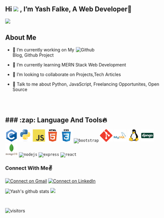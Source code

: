 ## Hi <img src="https://github.com/TheDudeThatCode/TheDudeThatCode/blob/master/Assets/Hi.gif" width="29px"> , I’m Yash Falke, A Web Developer🤎
<img src = "https://giffiles.alphacoders.com/822/8223.gif" width = 100px>

<h2> About Me </h2>

<img width="55%" align="right" alt="Github" src="https://raw.githubusercontent.com/onimur/.github/master/.resources/git-header.svg" />


- 🔭 I’m currently working on My Blog, Github Project

- 🌱 I’m currently learning MERN Stack Web Development

- 👯 I’m looking to collaborate on Projects,Tech Articles 

- 💬 Talk to me about Python, JavaScript, Freelancing Opportunites, Open Source 

<br/>
<br/>
<h2>### :zap: Language And Tools🔥</h2>

<p align="left">
  <code><img src="https://github.com/AkashSingh3031/AkashSingh3031/blob/AkashSingh3031/images/c-original.svg" alt="C" width="40" height="40"/></code>
  <code><img src="https://github.com/AkashSingh3031/AkashSingh3031/blob/AkashSingh3031/images/python-original.svg" alt="python" width="40" height="40"/></code>  
  <code><img src="https://github.com/AkashSingh3031/AkashSingh3031/blob/AkashSingh3031/images/javascript-original.svg" alt="JavaScript" width="40" height="40"/></code>
  <code><img src="https://github.com/AkashSingh3031/AkashSingh3031/blob/AkashSingh3031/images/html5-original-wordmark.svg" alt="html5" height="40"/></code> 
  <code><img src="https://github.com/AkashSingh3031/AkashSingh3031/blob/AkashSingh3031/images/css3-original-wordmark.svg" alt="css3" height="40"/></code>
   <code><img src="https://github.com/tkswann2/tech-logos/blob/master/bootstrap.png" alt="bootstrap" width="40" height="40"/></code> 
  <code><img src="https://github.com/AkashSingh3031/AkashSingh3031/blob/AkashSingh3031/images/git-scm-icon.svg" alt="git" width="40" height="40"/></code> 
  <code><img src="https://github.com/AkashSingh3031/AkashSingh3031/blob/AkashSingh3031/images/mysql-original-wordmark.svg" alt="mysql" width="40" height="40"/></code>
  <code><img src="https://github.com/AkashSingh3031/AkashSingh3031/blob/AkashSingh3031/images/linux-original.svg" alt="Linux" width="40" height="40"/></code>
  <code><img src="https://github.com/AkashSingh3031/AkashSingh3031/blob/AkashSingh3031/images/django-original.svg" alt="Django" width="40" height="40"/></code>
  <code><img src="https://github.com/AkashSingh3031/AkashSingh3031/blob/AkashSingh3031/images/mongodb-original-wordmark.svg" alt="mongodb" width="40" height="40"/></code>
<code><img src="https://upload.wikimedia.org/wikipedia/commons/thumb/d/d9/Node.js_logo.svg/1200px-Node.js_logo.svg.png" alt="nodejs" width="40" height="40"/></code>
  <code><img src="https://www.sohamkamani.com/static/65137ed3c844d05124dcfdab28263c21/express-routing-logo.png" alt="express" width="40" height="40"/></code>
  <code><img src="https://upload.wikimedia.org/wikipedia/commons/thumb/a/a7/React-icon.svg/1200px-React-icon.svg.png" alt="react" width="40" height="40"/></code>
</p>

### Connect With Me✌️

[![Connect on Gmail](https://img.shields.io/badge/--Gmail?label=Gmail&logo=Gmail&style=social)](mailto:yashfalke77@gmail.com)
[![Connect on LinkedIn](https://img.shields.io/badge/--linkedin?label=LinkedIn&logo=LinkedIn&style=social)](https://www.linkedin.com/in//)


![Yash's github stats](https://github-readme-stats.vercel.app/api?username=yashfalke77&show_icons=true&hide_border=true)
<img width="48%" src="https://github-readme-streak-stats.herokuapp.com/?user=yashfalke77"/>

<br/>

![visitors](https://visitor-badge.laobi.icu/badge?page_id=yashfalke77.yashfalke77)
 
